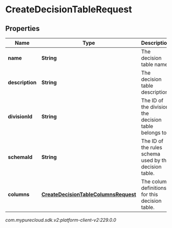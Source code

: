 # CreateDecisionTableRequest


## Properties

| Name | Type | Description | Notes |
| ------------ | ------------- | ------------- | ------------- |
| **name** | **String** | The decision table name. |  |
| **description** | **String** | The decision table description. |  [optional] |
| **divisionId** | **String** | The ID of the division the decision table belongs to. |  |
| **schemaId** | **String** | The ID of the rules schema used by the decision table. |  |
| **columns** | [**CreateDecisionTableColumnsRequest**](CreateDecisionTableColumnsRequest) | The column definitions for this decision table. |  |




_com.mypurecloud.sdk.v2:platform-client-v2:229.0.0_
